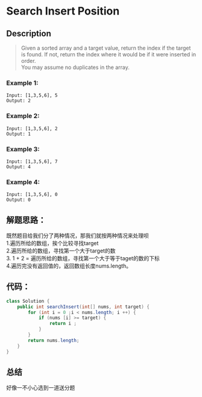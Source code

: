 # Search Insert Position
## Description
>Given a sorted array and a target value, return the index if the target is found. If not, return the index where it would be if it were inserted in order.  
You may assume no duplicates in the array.  
### Example 1:
```
Input: [1,3,5,6], 5  
Output: 2  
```
### Example 2:
```
Input: [1,3,5,6], 2  
Output: 1  
```
### Example 3:
```
Input: [1,3,5,6], 7  
Output: 4  
```
### Example 4:
```
Input: [1,3,5,6], 0  
Output: 0  
```
## 解题思路：
既然题目给我们分了两种情况，那我们就按两种情况来处理呗  
1.遍历所给的数组，挨个比较寻找target  
2.遍历所给的数组，寻找第一个大于target的数  
3. 1 + 2 = 遍历所给的数组，寻找第一个大于等于taget的数的下标  
4.遍历完没有返回值的，返回数组长度nums.length。

## 代码：
```java
class Solution {
    public int searchInsert(int[] nums, int target) {
        for (int i = 0 ;i < nums.length; i ++) {
            if (nums [i] >= target) {
                return i ;
            }
        }
        return nums.length;
    }
}
```
## 总结
好像一不小心选到一道送分题
